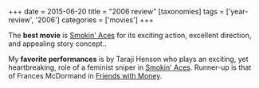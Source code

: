 +++
date = 2015-06-20
title = "2006 review"
[taxonomies]
tags = ['year-review', '2006']
categories = ['movies']
+++

The **best movie** is [Smokin' Aces] for its exciting action, excellent
direction, and appealing story concept..

My **favorite performances** is by Taraji Henson who plays an exciting,
yet heartbreaking, role of a feminist sniper in [Smokin' Aces].
Runner-up is that of Frances McDormand in [Friends with
Money].

  [Friends with Money]: http://tshepang.net/friends-with-money
  [Smokin' Aces]: http://tshepang.net/smokin-aces-2006
